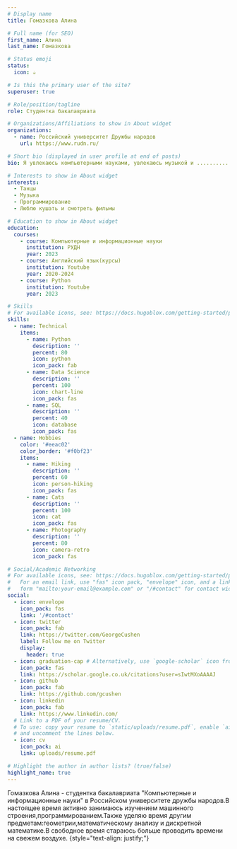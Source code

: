 ```yaml
---
# Display name
title: Гомазкова Алина

# Full name (for SEO)
first_name: Алина
last_name: Гомазкова

# Status emoji
status:
  icon: ☕️

# Is this the primary user of the site?
superuser: true

# Role/position/tagline
role: Студентка бакалавриата

# Organizations/Affiliations to show in About widget
organizations:
  - name: Российский университет Дружбы народов 
    url: https://www.rudn.ru/

# Short bio (displayed in user profile at end of posts)
bio: Я увлекаюсь компьютерными науками, увлекаюсь музыкой и ............ .

# Interests to show in About widget
interests:
  - Танцы 
  - Музыка
  - Программирование
  - Люблю кушать и смотреть фильмы

# Education to show in About widget
education:
  courses:
    - course: Компьютерные и информационные науки
      institution: РУДН
      year: 2023
    - course: Английский язык(курсы) 
      institution: Youtube
      year: 2020-2024
    - course: Python
      institution: Youtube
      year: 2023

# Skills
# For available icons, see: https://docs.hugoblox.com/getting-started/page-builder/#icons
skills:
  - name: Technical
    items:
      - name: Python
        description: ''
        percent: 80
        icon: python
        icon_pack: fab
      - name: Data Science
        description: ''
        percent: 100
        icon: chart-line
        icon_pack: fas
      - name: SQL
        description: ''
        percent: 40
        icon: database
        icon_pack: fas
  - name: Hobbies
    color: '#eeac02'
    color_border: '#f0bf23'
    items:
      - name: Hiking
        description: ''
        percent: 60
        icon: person-hiking
        icon_pack: fas
      - name: Cats
        description: ''
        percent: 100
        icon: cat
        icon_pack: fas
      - name: Photography
        description: ''
        percent: 80
        icon: camera-retro
        icon_pack: fas

# Social/Academic Networking
# For available icons, see: https://docs.hugoblox.com/getting-started/page-builder/#icons
#   For an email link, use "fas" icon pack, "envelope" icon, and a link in the
#   form "mailto:your-email@example.com" or "/#contact" for contact widget.
social:
  - icon: envelope
    icon_pack: fas
    link: '/#contact'
  - icon: twitter
    icon_pack: fab
    link: https://twitter.com/GeorgeCushen
    label: Follow me on Twitter
    display:
      header: true
  - icon: graduation-cap # Alternatively, use `google-scholar` icon from `ai` icon pack
    icon_pack: fas
    link: https://scholar.google.co.uk/citations?user=sIwtMXoAAAAJ
  - icon: github
    icon_pack: fab
    link: https://github.com/gcushen
  - icon: linkedin
    icon_pack: fab
    link: https://www.linkedin.com/
  # Link to a PDF of your resume/CV.
  # To use: copy your resume to `static/uploads/resume.pdf`, enable `ai` icons in `params.yaml`,
  # and uncomment the lines below.
  - icon: cv
    icon_pack: ai
    link: uploads/resume.pdf

# Highlight the author in author lists? (true/false)
highlight_name: true
---
```


Гомазкова Алина - студентка бакалавриата "Компьютерные и информационные науки" в Российском университете дружбы народов.В настоящее время активно занимаюсь изучением машинного строения,программированием.Также уделяю время другим предметам:геометрии,математическому анализу и дискретной математике.В свободное время стараюсь больше проводить времени на свежем воздухе.
{style="text-align: justify;"}
